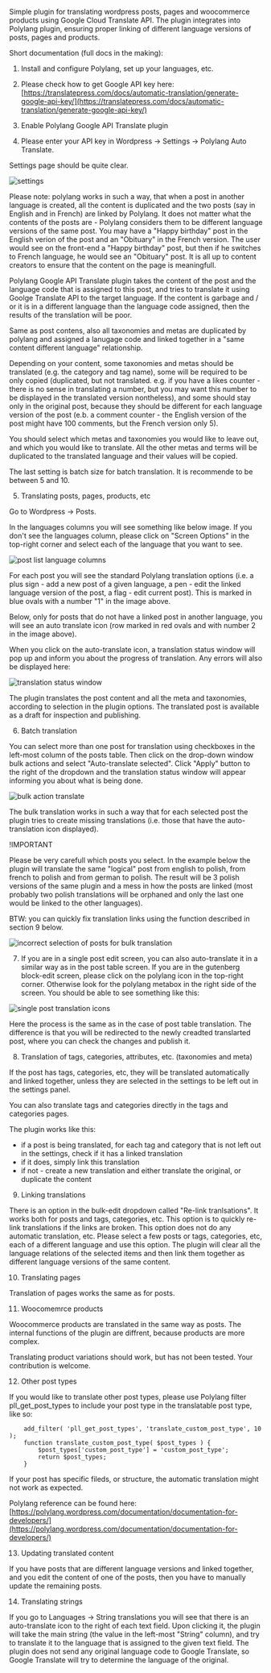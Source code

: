 Simple plugin for translating wordpress posts, pages and woocommerce products using Google Cloud Translate API. The plugin integrates into Polylang plugin, ensuring proper linking of different language versions of posts, pages and products.

Short documentation (full docs in the making):

1. Install and configure Polylang, set up your languages, etc.

2. Please check how to get Google API key here: [https://translatepress.com/docs/automatic-translation/generate-google-api-key/](https://translatepress.com/docs/automatic-translation/generate-google-api-key/)

3. Enable Polylang Google API Translate plugin

4. Please enter your API key in Wordpress -> Settings -> Polylang Auto Translate.

Settings page should be quite clear.

![settings](https://raw.githubusercontent.com/ndrwbdnz/polylang-google-api-translate/master/docs/settings.jpg)

Please note:
polylang works in such a way, that when a post in another language is created, all the content is duplicated and the two posts (say in English and in French) are linked by Polylang. It does not matter what the contents of the posts are - Polylang considers them to be different language versions of the same post. You may have a "Happy birthday" post in the English verion of the post and an "Obituary" in the French version. The user would see on the front-end a "Happy birthday" post, but then if he switches to French language, he would see an "Obituary" post. It is all up to content creators to ensure that the content on the page is meaningfull.

Polylang Google API Translate plugin takes the content of the post and the language code that is assigned to this post, and tries to translate it using Goolge Translate API to the target language. If the content is garbage and / or it is in a different language than the language code assigned, then the results of the translation will be poor.

Same as post contens, also all taxonomies and metas are duplicated by polylang and assigned a lanugage code and linked together in a "same content different language" relationship.

Depending on your content, some taxonomies and metas should be translated (e.g. the category and tag name), some will be required to be only copied (duplicated, but not translated. e.g. if you have a likes counter - there is no sense in translating a number, but you may want this number to be displayed in the translated version nontheless), and some should stay only in the original post, because they should be different for each language version of the post (e.b. a comment counter - the English version of the post might have 100 comments, but the French version only 5).

You should select which metas and taxonomies you would like to leave out, and which you would like to translate. All the other metas and terms will be duplicated to the translated language and their values will be copied.

The last setting is batch size for batch translation. It is recommende to be between 5 and 10.

5. Translating posts, pages, products, etc

Go to Wordpress -> Posts.

In the languages columns you will see something like below image. If you don't see the languages column, please click on "Screen Options" in the top-right corner and select each of the language that you want to see.

![post list language columns](https://raw.githubusercontent.com/ndrwbdnz/polylang-google-api-translate/master/docs/posts_translate_icon.jpg)

For each post you will see the standard Polylang translation options (i.e. a plus sign - add a new post of a given language, a pen - edit the linked language version of the post, a flag - edit current post). This is marked in blue ovals with a number "1" in the image above.

Below, only for posts that do not have a linked post in another language, you will see an auto translate icon (row marked in red ovals and with number 2 in the image above).

When you click on the auto-translate icon, a translation status window will pop up and inform you about the progress of translation. Any errors will also be displayed here:

![translation status window](https://raw.githubusercontent.com/ndrwbdnz/polylang-google-api-translate/master/docs/translation_status_window.jpg)

The plugin translates the post content and all the meta and taxonomies, according to selection in the plugin options. The translated post is available as a draft for inspection and publishing.

6. Batch translation

You can select more than one post for translation using checkboxes in the left-most column of the posts table. Then click on the drop-down window bulk actions and select "Auto-translate selected". Click "Apply" button to the right of the dropdown and the translation status window will appear informing you about what is being done.

![bulk action translate](https://raw.githubusercontent.com/ndrwbdnz/polylang-google-api-translate/master/docs/bulk-action-translate.jpg)

The bulk translation works in such a way that for each selected post the plugin tries to create missing translations (i.e. those that have the auto-translation icon displayed).

!IMPORTANT

Please be very carefull which posts you select. In the example below the plugin will translate the same "logical" post from english to polish, from french to polish and from german to polish. The result will be 3 polish versions of the same plugin and a mess in how the posts are linked (most probably two polish translations will be orphaned and only the last one would be linked to the other languages).

BTW: you can quickly fix translation links using the function described in section 9 below.

![incorrect selection of posts for bulk translation](https://raw.githubusercontent.com/ndrwbdnz/polylang-google-api-translate/master/docs/incorrect_selection_bulk_translate.jpg)


7. If you are in a single post edit screen, you can also auto-translate it in a similar way as in the post table screen.
If you are in the gutenberg block-edit screen, please click on the polylang icon in the top-right corner. Otherwise look for the polylang metabox in the right side of the screen. You should be able to see something like this:

![single post translation icons](https://raw.githubusercontent.com/ndrwbdnz/polylang-google-api-translate/master/docs/single%20post%20translation.jpg)

Here the process is the same as in the case of post table translation.
The difference is that you will be redirected to the newly creadted translarted post, where you can check the changes and publish it.

8. Translation of tags, categories, attributes, etc. (taxonomies and meta)

If the post has tags, categories, etc, they will be translated automatically and linked together, unless they are selected in the settings to be left out in the settings panel.

You can also translate tags and categories directly in the tags and categories pages.

The plugin works like this:

- if a post is being translated, for each tag and category that is not left out in the settings, check if it has a linked translation
- if it does, simply link this translation
- if not - create a new translation and either translate the original, or duplicate the content

9. Linking translations

There is an option in the bulk-edit dropdown called "Re-link tranlsations". It works both for posts and tags, categories, etc.
This option is to quickly re-link translations if the links are broken.
This option does not do any automatic translation, etc.
Please select a few posts or tags, categories, etc, each of a different language and use this option.
The plugin will clear all the language relations of the selected items and then link them together as different language versions of the same content.

10. Translating pages

Translation of pages works the same as for posts.

11. Woocomemrce products

Woocommerce products are translated in the same way as posts. The internal functions of the plugin are diffrent, because products are more complex.

Translating product variations should work, but has not been tested. Your contribution is welcome.

12. Other post types

If you would like to translate other post types, please use Polylang filter pll_get_post_types to include your post type in the translatable post type, like so:
```
    add_filter( 'pll_get_post_types', 'translate_custom_post_type', 10 );
    function translate_custom_post_type( $post_types ) {
        $post_types['custom_post_type'] = 'custom_post_type';
        return $post_types;
    }
```

If your post has specific fileds, or structure, the automatic translation might not work as expected.

Polylang reference can be found here:
[https://polylang.wordpress.com/documentation/documentation-for-developers/](https://polylang.wordpress.com/documentation/documentation-for-developers/)

13. Updating translated content

If you have posts that are different language versions and linked together, and you edit the content of one of the posts, then you have to manually update the remaining posts.

14. Translating strings

If you go to Languages -> String translations you will see that there is an auto-translate icon to the right of each text field. Upon clicking it, the plugin will take the main string (the value in the left-most "String" column), and try to translate it to the language that is assigned to the given text field. The plugin does not send any original language code to Google Translate, so Google Translate will try to determine the language of the original.